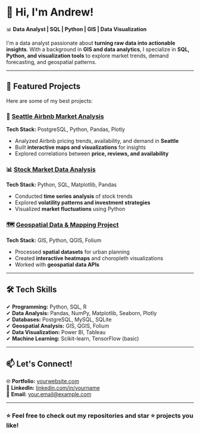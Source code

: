 # 👋 Hi, I'm Andrew!  

📊 **Data Analyst | SQL | Python | GIS | Data Visualization**  

I'm a data analyst passionate about **turning raw data into actionable insights**. With a background in **GIS and data analytics**, I specialize in **SQL, Python, and visualization tools** to explore market trends, demand forecasting, and geospatial patterns.  

---

## 🚀 **Featured Projects**  
Here are some of my best projects:  

### 🏡 [Seattle Airbnb Market Analysis](https://github.com/andykong-tech/Seattle-Airbnb-Analysis)  
**Tech Stack:** PostgreSQL, Python, Pandas, Plotly  
- Analyzed Airbnb pricing trends, availability, and demand in **Seattle**  
- Built **interactive maps and visualizations** for insights  
- Explored correlations between **price, reviews, and availability**  

### 📊 [Stock Market Data Analysis](https://github.com/yourusername/stock-analysis)  
**Tech Stack:** Python, SQL, Matplotlib, Pandas  
- Conducted **time series analysis** of stock trends  
- Explored **volatility patterns and investment strategies**  
- Visualized **market fluctuations** using Python  

### 🗺 [Geospatial Data & Mapping Project](https://github.com/yourusername/gis-project)  
**Tech Stack:** GIS, Python, QGIS, Folium  
- Processed **spatial datasets** for urban planning  
- Created **interactive heatmaps** and choropleth visualizations  
- Worked with **geospatial data APIs**  

---

## 🛠 **Tech Skills**  
✔ **Programming:** Python, SQL, R  
✔ **Data Analysis:** Pandas, NumPy, Matplotlib, Seaborn, Plotly  
✔ **Databases:** PostgreSQL, MySQL, SQLite  
✔ **Geospatial Analysis:** GIS, QGIS, Folium  
✔ **Data Visualization:** Power BI, Tableau  
✔ **Machine Learning:** Scikit-learn, TensorFlow (basic)  

---

## 📫 **Let's Connect!**  
🌐 **Portfolio:** [yourwebsite.com](https://yourwebsite.com)  
💼 **LinkedIn:** [linkedin.com/in/yourname](https://linkedin.com/in/yourname)  
📧 **Email:** your.email@example.com  

---

### ⭐ **Feel free to check out my repositories and star ⭐ projects you like!**  

